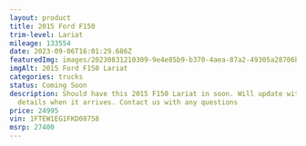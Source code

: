```yaml
---
layout: product
title: 2015 Ford F150
trim-level: Lariat
mileage: 133554
date: 2023-09-06T16:01:29.686Z
featuredImg: images/20230831210309-9e4e85b9-b370-4aea-87a2-49305a28706b.jpg
imgAlt: 2015 Ford F150 Lariat
categories: trucks
status: Coming Soon
description: S﻿hould have this 2015 F150 Lariat in soon. Will update with more
  details when it arrives. Contact us with any questions
price: 24995
vin: 1FTEW1EG1FKD08758
msrp: 27400
---
```

